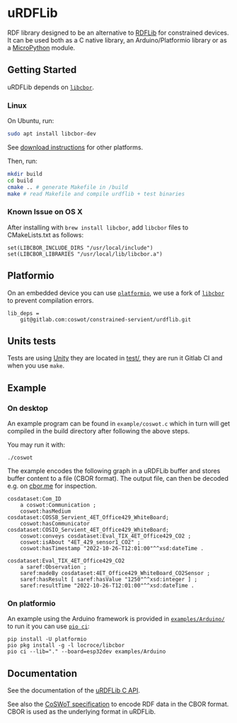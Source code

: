 # uRDFLib

RDF library designed to be an alternative to [RDFLib](https://rdflib.readthedocs.io/) for constrained devices.
It can be used both as a C native library, an Arduino/Platformio library or as a [MicroPython](https://docs.micropython.org/) module.

## Getting Started

uRDFLib depends on [`libcbor`](https://github.com/PJK/libcbor). 

### Linux

On Ubuntu, run:

```sh
sudo apt install libcbor-dev
```

See [download instructions](https://libcbor.readthedocs.io/en/latest/getting_started.html) for other platforms.

Then, run:

```sh
mkdir build
cd build
cmake .. # generate Makefile in /build
make # read Makefile and compile urdflib + test binaries
```

### Known Issue on OS X

After installing with `brew install libcbor`, add `libcbor` files to CMakeLists.txt as follows:

```
set(LIBCBOR_INCLUDE_DIRS "/usr/local/include")
set(LIBCBOR_LIBRARIES "/usr/local/lib/libcbor.a")
```

## Platformio

On an embedded device you can use [`platformio`](https://platformio.org), 
 we use a fork of [`libcbor`](https://gitlab.com/coswot/constrained-servient/libcbor) to prevent compilation errors.

```
lib_deps =
	git@gitlab.com:coswot/constrained-servient/urdflib.git
```

## Units tests

Tests are using [Unity](https://github.com/ThrowTheSwitch/Unity) they are located in  [test/](test/), they are run it Gitlab CI and when you use `make`.

## Example

### On desktop

An example program can be found in `example/coswot.c` which in turn will get compiled in the build directory after following the above steps. 

You may run it with:

```
./coswot
```

The example encodes the following graph in a uRDFLib buffer and stores buffer content to a file (CBOR format).
The output file, can then be decoded e.g. on [cbor.me](https://cbor.me/) for inspection.

```ttl
cosdataset:Com_ID
    a coswot:Communication ;
  	coswot:hasMedium cosdataset:COSSB_Servient_4ET_Office429_WhiteBoard;
  	coswot:hasCommunicator cosdataset:COSIO_Servient_4ET_Office429_WhiteBoard;
  	coswot:conveys cosdataset:Eval_TIX_4ET_Office429_CO2 ;
	coswot:isAbout "4ET_429_sensor1_CO2" ;
  	coswot:hasTimestamp "2022-10-26-T12:01:00"^^xsd:dateTime .

cosdataset:Eval_TIX_4ET_Office429_CO2
    a saref:Observation ;
	saref:madeBy cosdataset:4ET_Office429_WhiteBoard_CO2Sensor ;
    saref:hasResult [ saref:hasValue "1250"^^xsd:integer ] ;
    saref:resultTime "2022-10-26-T12:01:00"^^xsd:dateTime .
```

### On platformio

An example using the Arduino framework is provided in [`examples/Arduino/`](examples/Arduino/) to run it you can use [`pio ci`](https://docs.platformio.org/en/latest/core/userguide/cmd_ci.html):

```
pip install -U platformio
pio pkg install -g -l locroce/libcbor
pio ci --lib="." --board=esp32dev examples/Arduino
```

## Documentation

See the documentation of the [uRDFLib C API](https://coswot.gitlab.io/doc/urdflib-doxygen/html/index.html).

See also the [CoSWoT specification](https://docs.google.com/document/d/1m62Rr1ul3REZc1Fkp7_cHWluX3wxgS0y1hJXHy33L2E/edit?usp=sharing) to encode RDF data in the CBOR format. CBOR is used as the underlying format in uRDFLib.